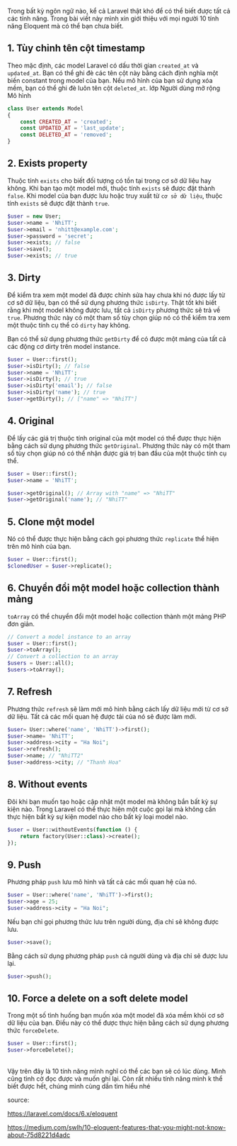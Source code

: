 Trong bất kỳ ngôn ngữ nào, kể cả Laravel thật khó để có thể biết được tất cả các tính năng. Trong bài viết này mình xin giới thiệu với mọi người 10 tính năng Eloquent mà có thể bạn chưa biết.

## **1. Tùy chỉnh tên cột timestamp**

Theo mặc định, các model Laravel có dấu thời gian `created_at` và `updated_at`. Bạn có thể ghi đè các tên cột này bằng cách định nghĩa một biến constant trong model của bạn. Nếu mô hình của bạn sử dụng xóa mềm, bạn có thể ghi đè luôn tên cột `deleted_at`.
lớp Người dùng mở rộng Mô hình 
```php
class User extends Model
{
    const CREATED_AT = 'created';
    const UPDATED_AT = 'last_update';
    const DELETED_AT = 'removed';
}
```

## **2. Exists property**

Thuộc tính `exists` cho biết đối tượng có tồn tại trong cơ sở dữ liệu hay không. Khi bạn tạo một model mới, thuộc tính `exists` sẽ được đặt thành `false`. Khi model của bạn được lưu hoặc truy xuất từ `cơ sở dữ liệu`, thuộc tính `exists` sẽ được đặt thành `true`.
```php
$user = new User;
$user->name = 'NhiTT';
$user->email = 'nhitt@example.com';
$user->password = 'secret';
$user->exists; // false
$user->save();
$user->exists; // true
```

## **3. Dirty**

Để kiểm tra xem một model đã được chỉnh sửa hay chưa khi nó được lấy từ cơ sở dữ liệu, bạn có thể sử dụng phương thức `isDirty`. Thật tốt khi biết rằng khi một model không được lưu, tất cả `isDirty` phương thức sẽ trả về `true`. Phương thức này có một tham số tùy chọn giúp nó có thể kiểm tra xem một thuộc tính cụ thể có `dirty` hay không.

Bạn có thể sử dụng phương thức `getDirty` để có được một mảng của tất cả các động cơ dirty trên model instance.
```php
$user = User::first();
$user->isDirty(); // false
$user->name = 'NhiTT';
$user->isDirty(); // true
$user->isDirty('email'); // false
$user->isDirty('name'); // true
$user->getDirty(); // ["name" => "NhiTT"]
```


## **4. Original**

Để lấy các giá trị thuộc tính original của một model có thể được thực hiện bằng cách sử dụng phương thức `getOriginal`. Phương thức này có một tham số tùy chọn giúp nó có thể nhận được giá trị ban đầu của một thuộc tính cụ thể.
```php
$user = User::first();
$user->name = 'NhiTT';

$user->getOriginal(); // Array with "name" => "NhiTT"
$user->getOriginal('name'); // "NhiTT"
```


## **5. Clone một model**

Nó có thể được thực hiện bằng cách gọi phương thức `replicate` thể hiện trên mô hình của bạn.
```php
$user = User::first();
$clonedUser = $user->replicate();
```


## **6. Chuyển đổi một model hoặc collection thành mảng**

`toArray` có thể chuyển đổi một model hoặc collection thành một mảng PHP đơn giản.
```php
// Convert a model instance to an array
$user = User::first();
$user->toArray();
// Convert a collection to an array
$users = User::all();
$users->toArray();
```

## **7. Refresh**

Phương thức `refresh` sẽ làm mới mô hình bằng cách lấy dữ liệu mới từ cơ sở dữ liệu. Tất cả các mối quan hệ được tải của nó sẽ được làm mới.
```php
$user= User::where('name', 'NhiTT')->first();
$user->name= 'NhiTT';
$user->address->city = "Ha Noi";
$user->refresh();
$user->name; // "NhiTT2"
$user->address->city; // "Thanh Hoa"
```

## **8. Without events**

Đôi khi bạn muốn tạo hoặc cập nhật một model mà không bắn bất kỳ sự kiện nào. Trong Laravel có thể thực hiện một cuộc gọi lại mà không cần thực hiện bất kỳ sự kiện model nào cho bất kỳ loại model nào.
```php
$user = User::withoutEvents(function () {
    return factory(User::class)->create(); 
});
```


## **9. Push**

Phương pháp `push` lưu mô hình và tất cả các mối quan hệ của nó.
```php
$user = User::where('name', 'NhiTT')->first();
$user->age = 25;
$user->address->city = "Ha Noi"; 
```

Nếu bạn chỉ gọi phương thức lưu trên người dùng, địa chỉ sẽ không được lưu.

```php
$user->save();
```

Bằng cách sử dụng phương pháp `push` cả người dùng và địa chỉ sẽ được lưu lại.

```php
$user->push();
```

## **10. Force a delete on a soft delete model**

Trong một số tình huống bạn muốn xóa một model đã xóa mềm khỏi cơ sở dữ liệu của bạn. Điều này có thể được thực hiện bằng cách sử dụng phương thức `forceDelete`.

```php
$user = User::first();
$user->forceDelete();
```

\
Vậy trên đây là 10 tính năng mình nghĩ có thể các bạn sẽ có lúc dùng. Mình cũng tình cờ đọc được và muốn ghi lại. Còn rất nhiều tính năng mình k thể biết được hết, chúng mình cùng dần tìm hiểu nhé

source:

https://laravel.com/docs/6.x/eloquent

https://medium.com/swlh/10-eloquent-features-that-you-might-not-know-about-75d8221d4adc